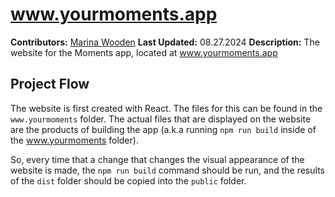 # www.yourmoments.app
**Contributors:** [Marina Wooden](mailto:woodenmarina@gmail.com)
**Last Updated:** 08.27.2024
**Description:** The website for the Moments app, located at www.yourmoments.app

## Project Flow
The website is first created with React.  The files for this can be found in the
`www.yourmoments` folder.  The actual files that are displayed on the website are
the products of building the app (a.k.a running `npm run build` inside of the
www.yourmoments folder).

So, every time that a change that changes the visual appearance of the website is
made, the `npm run build` command should be run, and the results of the `dist`
folder should be copied into the `public` folder.
